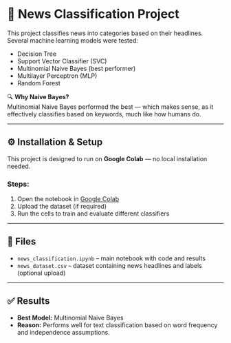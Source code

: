 # 📰 News Classification Project

This project classifies news into categories based on their headlines. Several machine learning models were tested:

- Decision Tree
- Support Vector Classifier (SVC)
- Multinomial Naive Bayes (best performer)
- Multilayer Perceptron (MLP)
- Random Forest

🔍 **Why Naive Bayes?**  
Multinomial Naive Bayes performed the best — which makes sense, as it effectively classifies based on keywords, much like how humans do.

---

## ⚙️ Installation & Setup

This project is designed to run on **Google Colab** — no local installation needed.

### Steps:

1. Open the notebook in [Google Colab](https://colab.research.google.com/)
2. Upload the dataset (if required)
3. Run the cells to train and evaluate different classifiers

---

## 📁 Files

- `news_classification.ipynb` – main notebook with code and results
- `news_dataset.csv` – dataset containing news headlines and labels (optional upload)

---

## ✅ Results

- **Best Model:** Multinomial Naive Bayes
- **Reason:** Performs well for text classification based on word frequency and independence assumptions.
